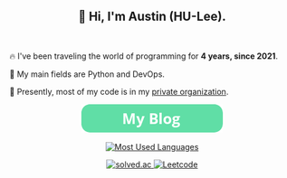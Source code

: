 <h2 align="center">👋 Hi, I'm Austin (HU-Lee).</h2>

<p align="center">
    <a href="https://visitcount.itsvg.in">
        <img alt="" src="https://visitcount.itsvg.in/api?id=HU-Lee&amp;icon=0&amp;color=1" />
    </a>
</p>

🔥 I've been traveling the world of programming for **4 years, since 2021**.

🔭 My main fields are Python and DevOps.

🚀 Presently, most of my code is in my [private organization](https://github.com/BeaverHouse).

<p align="center">
    <a href="https://blog.haulrest.me">
        <img alt="Blog" src="./blog.png" />
    </a>
</p>

<p align="center">
    <a href="https://github.com/anuraghazra/github-readme-stats">    
        <img alt="Most Used Languages" src="https://github-readme-stats.vercel.app/api/top-langs/?username=HU-Lee&amp;theme=dark&amp;hide_border=false&amp;include_all_commits=false&amp;count_private=false&amp;layout=compact" />
    </a>
</p>

<p align="center">
    <a href="https://solved.ac/haulrest">
        <img alt="solved.ac" src="http://mazassumnida.wtf/api/v2/generate_badge?boj=haulrest" />
    </a>
    <a href="https://leetcode.com/HU-Lee">
        <img alt="Leetcode" src="https://leetcard.jacoblin.cool/HU-Lee" />
    </a>
</p>
